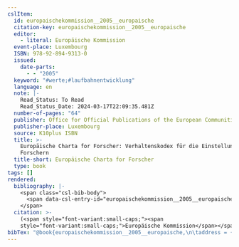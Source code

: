 ```yaml
---
cslItem:
  id: europaischekommission__2005__europaische
  citation-key: europaischekommission__2005__europaische
  editor:
    - literal: Europäische Kommission
  event-place: Luxembourg
  ISBN: 978-92-894-9313-0
  issued:
    date-parts:
      - - "2005"
  keyword: "#werte;#laufbahnentwicklung"
  language: en
  note: |-
    Read_Status: To Read
    Read_Status_Date: 2024-03-17T22:09:35.481Z
  number-of-pages: "64"
  publisher: Office for Official Publications of the European Communities
  publisher-place: Luxembourg
  source: K10plus ISBN
  title: >-
    Europäische Charta for Forscher: Verhaltenskodex für die Einstellung von
    Forschern
  title-short: Europäische Charta for Forscher
  type: book
tags: []
rendered:
  bibliography: |-
    <span class="csl-bib-body">
      <span data-csl-entry-id="europaischekommission__2005__europaische" class="csl-entry">Europäische Kommission (Hrsg.). <span class='date-bib'>(2005)</span>. <span class='title'><i><b><span style="font-style:normal;">Europäische Charta for Forscher: Verhaltenskodex für die Einstellung von Forschern</span></b></i></span>. Office for Official Publications of the European Communities.</span>
    </span>
  citation: >-
    (<span style="font-variant:small-caps;"><span
    style="font-variant:small-caps;">Europäische Kommission</span></span>, 2005)
bibTex: "@book{europaischekommission__2005__europaische,\n\taddress = {Luxembourg},\n\teditor = {{Europäische Kommission}},\n\tisbn = {978-92-894-9313-0},\n\tyear = {2005},\n\tnote = {Read\\textunderscore{}Status: To Read\nRead\\textunderscore{}Status\\textunderscore{}Date: 2024-03-17T22:09:35.481Z},\n\tpublisher = {Office for Official Publications of the European Communities},\n\ttitle = {Europ{\\\" a}ische {Charta} for {Forscher}: Verhaltenskodex f{\\\" u}r die {Einstellung} von {Forschern}},\n}\n\n"
---
```

